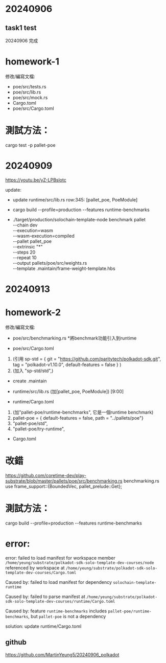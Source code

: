 # 20240906
## task1 test
20240906 完成
# homework-1
修改/編寫文檔:
* poe/src/tests.rs
* poe/src/lib.rs
* poe/src/mock.rs
* Cargo.toml
* poe/src/Cargo.toml

# 測試方法：
cargo test -p pallet-poe


# 20240909
https://youtu.be/yZ-LPBslotc

update:
* update runtime/src/lib.rs
row:345: [pallet_poe, PoeModule]

* cargo build --profile=production --features runtime-benchmarks
* ./target/production/solochain-template-node benchmark pallet \
--chain dev \
--execution=wasm \
--wasm-execution=compiled \
--pallet pallet_poe \
--extrinsic "*" \
--steps 20 \
--repeat 10 \
--output pallets/poe/src/weights.rs \
--template .maintain/frame-weight-template.hbs

# 20240913
# homework-2
修改/編寫文檔:
* poe/src/benchmarking.rs
*將benchmark功能引入到runtime

* poe/src/Cargo.toml 
1. (引用 sp-std = { git = "https://github.com/paritytech/polkadot-sdk.git", tag = "polkadot-v1.10.0", default-features = false }
)
2. (加入 "sp-std/std",)

* create .maintain

* runtime/src/lib.rs (加[pallet_poe, PoeModule])
[9:00]
* runtime/Cargo.toml 
1. (加"pallet-poe/runtime-benchmarks", 它是一個runtime benchmark)
2. pallet-poe = { default-features = false, path = "../pallets/poe"}
3. "pallet-poe/std",
4. "pallet-poe/try-runtime",
* Cargo.toml

# 改錯
https://github.com/coretime-dev/play-substrate/blob/master/pallets/poe/src/benchmarking.rs
benchmarking.rs
use frame_support::{BoundedVec, pallet_prelude::Get};

# 測試方法：
cargo build --profile=production --features runtime-benchmarks

# error:
error: failed to load manifest for workspace member `/home/yeung/substrate/polkadot-sdk-solo-template-dev-courses/node`
referenced by workspace at `/home/yeung/substrate/polkadot-sdk-solo-template-dev-courses/Cargo.toml`

Caused by:
  failed to load manifest for dependency `solochain-template-runtime`

Caused by:
  failed to parse manifest at `/home/yeung/substrate/polkadot-sdk-solo-template-dev-courses/runtime/Cargo.toml`

Caused by:
  feature `runtime-benchmarks` includes `pallet-poe/runtime-benchmarks`, but `pallet-poe` is not a dependency

solution:
update runtime/Cargo.toml


## github
https://github.com/MartinYeung5/20240906_polkadot
